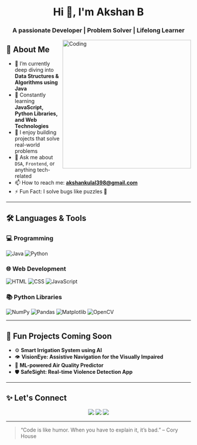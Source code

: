 <h1 align="center">Hi 👋, I'm Akshan B</h1>
<h3 align="center">A passionate Developer | Problem Solver | Lifelong Learner</h3>

<img align="right" alt="Coding" width="350" src="https://media.giphy.com/media/qgQUggAC3Pfv687qPC/giphy.gif" />

## 🚀 About Me

- 🔭 I’m currently deep diving into **Data Structures & Algorithms using Java**
- 🌱 Constantly learning **JavaScript, Python Libraries, and Web Technologies**
- 🧠 I enjoy building projects that solve real-world problems
- 💬 Ask me about `DSA`, `Frontend`, or anything tech-related
- 📫 How to reach me: **akshankulal398@gmail.com**
- ⚡ Fun Fact: I solve bugs like puzzles 🧩

---

## 🛠️ Languages & Tools

### 💻 Programming
![Java](https://img.shields.io/badge/Java-%23ED8B00.svg?&style=for-the-badge&logo=java&logoColor=white)
![Python](https://img.shields.io/badge/Python-%2314354C.svg?&style=for-the-badge&logo=python&logoColor=white)

### 🌐 Web Development
![HTML](https://img.shields.io/badge/HTML5-%23E34F26.svg?&style=for-the-badge&logo=html5&logoColor=white)
![CSS](https://img.shields.io/badge/CSS3-%231572B6.svg?&style=for-the-badge&logo=css3&logoColor=white)
![JavaScript](https://img.shields.io/badge/JavaScript-%23F7DF1E.svg?&style=for-the-badge&logo=javascript&logoColor=black)

### 📚 Python Libraries
![NumPy](https://img.shields.io/badge/Numpy-%23013243.svg?&style=for-the-badge&logo=numpy&logoColor=white)
![Pandas](https://img.shields.io/badge/Pandas-%23150458.svg?&style=for-the-badge&logo=pandas&logoColor=white)
![Matplotlib](https://img.shields.io/badge/Matplotlib-%230079C1.svg?&style=for-the-badge&logo=plotly&logoColor=white)
![OpenCV](https://img.shields.io/badge/OpenCV-%23white.svg?&style=for-the-badge&logo=opencv&logoColor=black)

---


## 🧩 Fun Projects Coming Soon

- ⚙️ **Smart Irrigation System using AI**
- 👁️ **VisionEye: Assistive Navigation for the Visually Impaired**
- 🧠 **ML-powered Air Quality Predictor**
- 🛡️ **SafeSight: Real-time Violence Detection App**

---

## ✨ Let's Connect

<p align="center">
  <a href="mailto:akshankulal398@gmail.com"><img src="https://img.shields.io/badge/Email-%23D14836.svg?&style=for-the-badge&logo=gmail&logoColor=white"/></a>
  <a href="https://www.linkedin.com/in/akshan-b"><img src="https://img.shields.io/badge/LinkedIn-%230077B5.svg?&style=for-the-badge&logo=linkedin&logoColor=white"/></a>
  <a href="https://github.com/akshanb"><img src="https://img.shields.io/badge/GitHub-%2312100E.svg?&style=for-the-badge&logo=github&logoColor=white"/></a>
</p>

---

> “Code is like humor. When you have to explain it, it’s bad.” – Cory House

